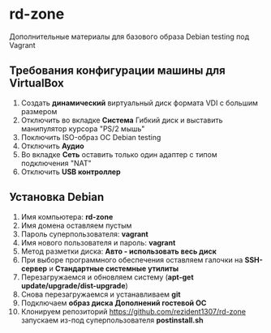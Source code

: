 # rd-zone
Дополнительные материалы для базового образа Debian testing под Vagrant

## Требования конфигурации машины для VirtualBox
1. Создать **динамический** виртуальный диск формата VDI с большим размером
1. Отключить во вкладке **Система** Гибкий диск и выставить манипулятор курсора "PS/2 мышь"
1. Поключить ISO-образ ОС Debian testing
1. Отключить **Аудио**
1. Во вкладке **Сеть** оставить только один адаптер с типом подключения "NAT"
1. Отключить **USB контроллер**

## Установка Debian
1. Имя компьютера: **rd-zone**
1. Имя домена оставляем пустым
1. Пароль суперпользователя: **vagrant**
1. Имя нового пользователя и пароль: **vagrant**
1. Метод разметки диска: **Авто - использовать весь диск**
1. При выборе программного обеспечения оставляем галочки на **SSH-сервер** и **Стандартные системные утилиты**
1. Перезагружаемся и обновляем систему (**apt-get update/upgrade/dist-upgrade**)
1. Снова перезагружаемся и устанавливаем **git**
1. Подключаем **образ диска Дополнений гостевой ОС**
1. Клонируем репозиторий https://github.com/rezident1307/rd-zone запускаем из-под суперпользователя **postinstall.sh**

